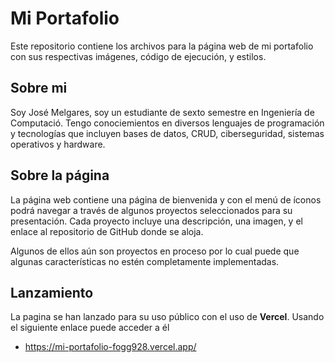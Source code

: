 # Mi Portafolio
Este repositorio contiene los archivos para la página web de mi portafolio con sus respectivas imágenes, código de ejecución, y estilos.

## Sobre mi
Soy José Melgares, soy un estudiante de sexto semestre en Ingeniería de Computació. Tengo conociemientos en diversos lenguajes de programación y tecnologías que incluyen bases de datos, CRUD, ciberseguridad, sistemas operativos y hardware.

## Sobre la página
La página web contiene una página de bienvenida y con el menú de íconos podrá navegar a través de algunos proyectos seleccionados para su presentación. Cada proyecto incluye una descripción, una imagen, y el enlace al repositorio de GitHub donde se aloja. 

Algunos de ellos aún son proyectos en proceso por lo cual puede que algunas características no estén completamente implementadas.

## Lanzamiento
La pagina se han lanzado para su uso público con el uso de **Vercel**. Usando el siguiente enlace puede acceder a él

- https://mi-portafolio-fogg928.vercel.app/